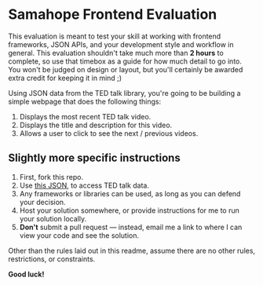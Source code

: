 # Samahope Frontend Evaluation

This evaluation is meant to test your skill at working with frontend frameworks, 
JSON APIs, and your development style and workflow in general. This evaluation
shouldn't take much more than **2 hours** to complete, so use that timebox as a 
guide for how much detail to go into. You won't be judged on
design or layout, but you'll certainly be awarded extra credit for keeping it in 
mind ;)

Using JSON data from the TED talk library, you're going to be building a
simple webpage that does the following things:

1. Displays the most recent TED talk video.
2. Displays the title and description for this video.
3. Allows a user to click to see the next / previous videos.

## Slightly more specific instructions

1. First, fork this repo.
2. Use [this JSON](http://pipes.yahoo.com/pipes/pipe.run?_id=c6b9f27dbbdfed8e30e5dc0a9b445bda&_render=json),
to access TED talk data.
3. Any frameworks or libraries can be used, as long as you can defend your decision.
4. Host your solution somewhere, or provide instructions for me to run your 
solution locally.
5. **Don't** submit a pull request — instead, email me a link to where I can view
your code and see the solution.

Other than the rules laid out in this readme, assume there are no other rules,
restrictions, or constraints.

**Good luck!**
